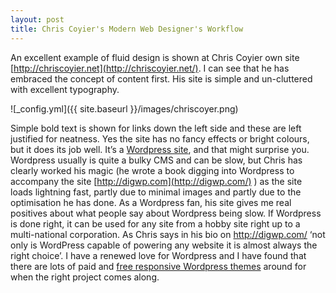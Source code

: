 ```yaml
---
layout: post
title: Chris Coyier's Modern Web Designer's Workflow   
---
```

An excellent example of fluid design is shown at Chris Coyier own site [http://chriscoyier.net](http://chriscoyier.net/). I can see that he has embraced the concept of content first. His site is simple and un-cluttered with excellent typography.

![_config.yml]({{ site.baseurl }}/images/chriscoyer.png)

Simple bold text is shown for links down the left side and these are left justified for neatness. Yes the site has no fancy effects or bright colours, but it does its job well. It’s a [Wordpress site](http://www.wordpress.org/), and that might surprise you. Wordpress usually is quite a bulky CMS and can be slow, but Chris has clearly worked his magic (he wrote a book digging into Wordpress to accompany the site [http://digwp.com](http://digwp.com/) ) as the site loads lightning fast, partly due to minimal images and partly due to the optimisation he has done. As a Wordpress fan, his site gives me real positives about what people say about Wordpress being slow. If Wordpress is done right, it can be used for any site from a hobby site right up to a multi-national corporation. As Chris says in his bio on http://digwp.com/ ‘not only is WordPress capable of powering any website it is almost always the right choice’. I have a renewed love for Wordpress and I have found that there are lots of paid and [free responsive Wordpress themes](http://www.hongkiat.com/blog/free-responsive-wordpress-themes/) around for when the right project comes along.